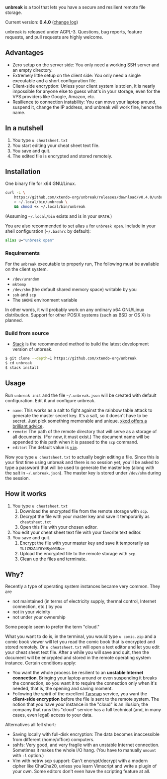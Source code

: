 **unbreak** is a tool that lets you have a secure and resilient remote file storage.

Current version: **0.4.0** ([change log](https://github.com/xtendo-org/unbreak/blob/master/CHANGELOG.md))

unbreak is released under AGPL-3. Questions, bug reports, feature requests, and pull requests are highly welcome.

## Advantages

- Zero setup on the server side: You only need a working SSH server and an empty directory.
- Extremely little setup on the client side: You only need a single executable and a short configuration file.
- Client-side encryption: Unless your client system is stolen, it is nearly impossible for anyone else to guess what's in your storage, even for the VPS providers like Google, Amazon, etc.
- Resilience to connection instability: You can move your laptop around, suspend it, change the IP address, and unbreak will work fine, hence the name.

## In a nutshell

1. You type `u cheatsheet.txt`
1. You start editing your cheat sheet text file.
1. You save and quit.
1. The edited file is encrypted and stored remotely.

## Installation

One binary file for x64 GNU/Linux.

```bash
curl -L \
    https://github.com/xtendo-org/unbreak/releases/download/v0.4.0/unbreak \
    > ~/.local/bin/unbreak \
    && chmod +x ~/.local/bin/unbreak
```

(Assuming `~/.local/bin` exists and is in your `$PATH`.)

You are also recommended to set alias `u` for `unbreak open`. Include in your shell configuration (`~/.bashrc` by default):

```bash
alias u="unbreak open"
```

### Requirements

For the `unbreak` executable to properly run, The following must be available on the client system.

- `/dev/urandom`
- `mktemp`
- `/dev/shm` (the default shared memory space) writable by you
- `ssh` and `scp`
- The `$HOME` environment variable

In other words, it will probably work on any ordinary x64 GNU/Linux distribution. Support for other POSIX systems (such as BSD or OS X) is planned.

### Build from source

- [Stack](http://haskellstack.org/) is the recommended method to build the latest development version of unbreak.

```bash
$ git clone --depth=1 https://github.com/xtendo-org/unbreak
$ cd unbreak
$ stack install
```

## Usage

Run `unbreak init` and the file `~/.unbreak.json` will be created with default configuration. Edit it and configure unbreak.

- `name`: This works as a salt to fight against the rainbow table attack to generate the master secret key. It's a salt, so it doesn't have to be secret. Just pick something memorable and unique. [xkcd offers a brilliant advice](https://xkcd.com/936/).
- `remote`: The path of the remote directory that will serve as a storage of all documents. (For now, it must exist.) The document name will be appended to this path when it is passed to the `scp` command.
- `editor`: The default value is [`vim`](https://e.xtendo.org/scs/vim).

Now you type `u cheatsheet.txt` to actually begin editing a file. Since this is your first time using unbreak and there is no session yet, you'll be asked to type a password that will be used to generate the master key (along with the salt in `~/.unbreak.json`). The master key is stored under `/dev/shm` during the session.

## How it works

1. You type `u cheatsheet.txt`
    1. Download the encrypted file from the remote storage with `scp`.
    1. Decrypt the file with your master key and save it temporarily as `cheatsheet.txt`
    1. Open this file with your chosen editor.
1. You edit your cheat sheet text file with your favorite text editor.
1. You save and quit.
    1. Encrypt the file with your master key and save it temporarily as `YLfZ9XA4YGYNRykW4Ns=`
    1. Upload the encrypted file to the remote storage with `scp`.
    1. Clean up the files and terminate.

## Why?

Recently a type of operating system instances became very common. They are

- not maintained (in terms of electricity supply, thermal control, Internet connection, etc.) by you
- not in your vicinity
- not under your ownership

Some people seem to prefer the term "cloud."

What you want to do is, in the terminal, you would type `u comic.zip` and a comic book viewer will let you read the comic book that is encrypted and stored remotely. Or `u cheatsheet.txt` will open a text editor and let you edit your cheat sheet text file. After a while you will save and quit, then the document will be encrypted and stored in the remote operating system instance. Certain conditions apply:

- You want the whole process be resilient to an **unstable Internet connection**. Bringing your laptop around or even suspending it breaks the connection, so you want it to require the connection only when it's needed, that is, the opening and saving moment.
- Following the spirit of the excellent [Tarsnap](https://www.tarsnap.com/) service, you want the **client-side encryption** before the file is sent to the remote system. The notion that you have _your_ instance in the "cloud" is an illusion; the company that runs this "cloud" service has a full technical (and, in many cases, even legal) access to your data.

Alternatives all fell short:

- Saving locally with full-disk encryption: The data becomes inaccessible from different (home/office) computers.
- sshfs: Very good, and very fragile with an unstable Internet connection. Sometimes it makes the whole I/O hang. (You have to manually `umount` with `-l` option.)
- Vim with netrw scp support: Can't encrypt/decrypt with a modern cipher like ChaCha20, unless you learn Vimscript and write a plugin of your own. Some editors don't even have the scripting feature at all.
